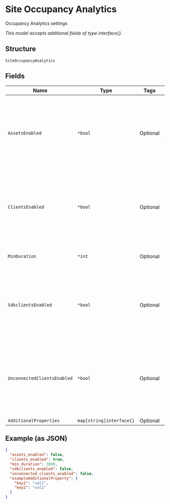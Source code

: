 
# Site Occupancy Analytics

Occupancy Analytics settings

*This model accepts additional fields of type interface{}.*

## Structure

`SiteOccupancyAnalytics`

## Fields

| Name | Type | Tags | Description |
|  --- | --- | --- | --- |
| `AssetsEnabled` | `*bool` | Optional | Indicate whether named BLE assets should be included in the zone occupancy calculation<br><br>**Default**: `false` |
| `ClientsEnabled` | `*bool` | Optional | Indicate whether connected Wi-Fi clients should be included in the zone occupancy calculation<br><br>**Default**: `true` |
| `MinDuration` | `*int` | Optional | Minimum duration<br><br>**Default**: `3000` |
| `SdkclientsEnabled` | `*bool` | Optional | Indicate whether SDK clients should be included in the zone occupancy calculation<br><br>**Default**: `false` |
| `UnconnectedClientsEnabled` | `*bool` | Optional | Indicate whether unconnected Wi-Fi clients should be included in the zone occupancy calculation<br><br>**Default**: `false` |
| `AdditionalProperties` | `map[string]interface{}` | Optional | - |

## Example (as JSON)

```json
{
  "assets_enabled": false,
  "clients_enabled": true,
  "min_duration": 3000,
  "sdkclients_enabled": false,
  "unconnected_clients_enabled": false,
  "exampleAdditionalProperty": {
    "key1": "val1",
    "key2": "val2"
  }
}
```

